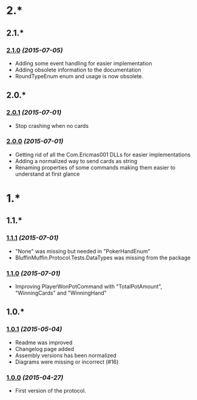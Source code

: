 # 2.*

## 2.1.*

### [2.1.0](https://github.com/Ericmas001/BluffinMuffin.Protocol/releases/tag/v2.1.0) *(2015-07-05)*
 * Adding some event handling for easier implementation
 * Adding obsolete information to the documentation
 * RoundTypeEnum enum and usage is now obsolete.

## 2.0.*

### [2.0.1](https://github.com/Ericmas001/BluffinMuffin.Protocol/releases/tag/v2.0.1) *(2015-07-01)*
 * Stop crashing when no cards

### [2.0.0](https://github.com/Ericmas001/BluffinMuffin.Protocol/releases/tag/v2.0.0) *(2015-07-01)*
 * Getting rid of all the Com.Ericmas001 DLLs for easier implementations
 * Adding a normalized way to send cards as string
 * Renaming properties of some commands making them easier to understand at first glance

# 1.*

## 1.1.*

### [1.1.1](https://github.com/Ericmas001/BluffinMuffin.Protocol/releases/tag/v1.1.1) *(2015-07-01)*
 * "None" was missing but needed in "PokerHandEnum"
 * BluffinMuffin.Protocol.Tests.DataTypes was missing from the package

### [1.1.0](https://github.com/Ericmas001/BluffinMuffin.Protocol/releases/tag/v1.1.0) *(2015-07-01)*
 * Improving PlayerWonPotCommand with "TotalPotAmount", "WinningCards" and "WinningHand"

## 1.0.*

### [1.0.1](https://github.com/Ericmas001/BluffinMuffin.Protocol/releases/tag/v1.0.1) *(2015-05-04)*
 * Readme was improved
 * Changelog page added
 * Assembly versions has been normalized
 * Diagrams were missing or incorrect (#16)

### [1.0.0](https://github.com/Ericmas001/BluffinMuffin.Protocol/releases/tag/v1.0) *(2015-04-27)*
 * First version of the protocol.
